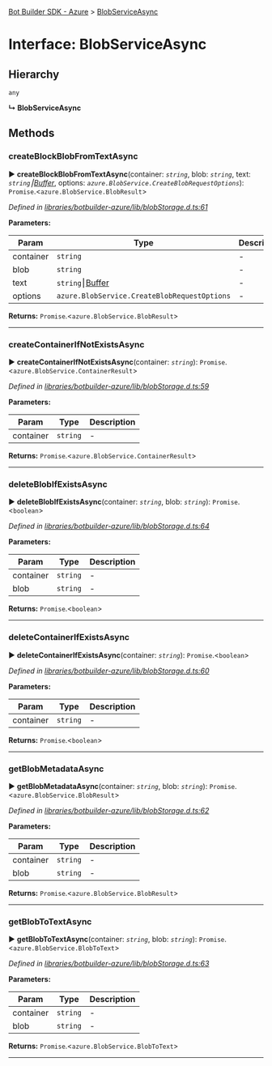 [Bot Builder SDK - Azure](../README.md) > [BlobServiceAsync](../interfaces/botbuilder_azure.blobserviceasync.md)



# Interface: BlobServiceAsync

## Hierarchy


 `any`

**↳ BlobServiceAsync**








## Methods
<a id="createblockblobfromtextasync"></a>

###  createBlockBlobFromTextAsync

► **createBlockBlobFromTextAsync**(container: *`string`*, blob: *`string`*, text: *`string`⎮[Buffer]()*, options: *`azure.BlobService.CreateBlobRequestOptions`*): `Promise`.<`azure.BlobService.BlobResult`>



*Defined in [libraries/botbuilder-azure/lib/blobStorage.d.ts:61](https://github.com/Microsoft/botbuilder-js/blob/75dd775/libraries/botbuilder-azure/lib/blobStorage.d.ts#L61)*



**Parameters:**

| Param | Type | Description |
| ------ | ------ | ------ |
| container | `string`   |  - |
| blob | `string`   |  - |
| text | `string`⎮[Buffer]()   |  - |
| options | `azure.BlobService.CreateBlobRequestOptions`   |  - |





**Returns:** `Promise`.<`azure.BlobService.BlobResult`>





___

<a id="createcontainerifnotexistsasync"></a>

###  createContainerIfNotExistsAsync

► **createContainerIfNotExistsAsync**(container: *`string`*): `Promise`.<`azure.BlobService.ContainerResult`>



*Defined in [libraries/botbuilder-azure/lib/blobStorage.d.ts:59](https://github.com/Microsoft/botbuilder-js/blob/75dd775/libraries/botbuilder-azure/lib/blobStorage.d.ts#L59)*



**Parameters:**

| Param | Type | Description |
| ------ | ------ | ------ |
| container | `string`   |  - |





**Returns:** `Promise`.<`azure.BlobService.ContainerResult`>





___

<a id="deleteblobifexistsasync"></a>

###  deleteBlobIfExistsAsync

► **deleteBlobIfExistsAsync**(container: *`string`*, blob: *`string`*): `Promise`.<`boolean`>



*Defined in [libraries/botbuilder-azure/lib/blobStorage.d.ts:64](https://github.com/Microsoft/botbuilder-js/blob/75dd775/libraries/botbuilder-azure/lib/blobStorage.d.ts#L64)*



**Parameters:**

| Param | Type | Description |
| ------ | ------ | ------ |
| container | `string`   |  - |
| blob | `string`   |  - |





**Returns:** `Promise`.<`boolean`>





___

<a id="deletecontainerifexistsasync"></a>

###  deleteContainerIfExistsAsync

► **deleteContainerIfExistsAsync**(container: *`string`*): `Promise`.<`boolean`>



*Defined in [libraries/botbuilder-azure/lib/blobStorage.d.ts:60](https://github.com/Microsoft/botbuilder-js/blob/75dd775/libraries/botbuilder-azure/lib/blobStorage.d.ts#L60)*



**Parameters:**

| Param | Type | Description |
| ------ | ------ | ------ |
| container | `string`   |  - |





**Returns:** `Promise`.<`boolean`>





___

<a id="getblobmetadataasync"></a>

###  getBlobMetadataAsync

► **getBlobMetadataAsync**(container: *`string`*, blob: *`string`*): `Promise`.<`azure.BlobService.BlobResult`>



*Defined in [libraries/botbuilder-azure/lib/blobStorage.d.ts:62](https://github.com/Microsoft/botbuilder-js/blob/75dd775/libraries/botbuilder-azure/lib/blobStorage.d.ts#L62)*



**Parameters:**

| Param | Type | Description |
| ------ | ------ | ------ |
| container | `string`   |  - |
| blob | `string`   |  - |





**Returns:** `Promise`.<`azure.BlobService.BlobResult`>





___

<a id="getblobtotextasync"></a>

###  getBlobToTextAsync

► **getBlobToTextAsync**(container: *`string`*, blob: *`string`*): `Promise`.<`azure.BlobService.BlobToText`>



*Defined in [libraries/botbuilder-azure/lib/blobStorage.d.ts:63](https://github.com/Microsoft/botbuilder-js/blob/75dd775/libraries/botbuilder-azure/lib/blobStorage.d.ts#L63)*



**Parameters:**

| Param | Type | Description |
| ------ | ------ | ------ |
| container | `string`   |  - |
| blob | `string`   |  - |





**Returns:** `Promise`.<`azure.BlobService.BlobToText`>





___


